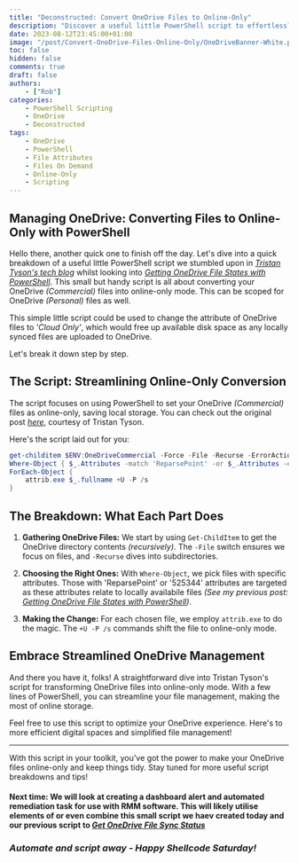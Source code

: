 ```yaml
---
title: "Deconstructed: Convert OneDrive Files to Online-Only"
description: "Discover a useful little PowerShell script to effortlessly transform your OneDrive files into online-only mode, freeing up disk space by uploading files."
date: 2023-08-12T23:45:00+01:00
image: "/post/Convert-OneDrive-Files-Online-Only/OneDriveBanner-White.png"
toc: false
hidden: false
comments: true
draft: false
authors:
    - ["Rob"]
categories:
    - PowerShell Scripting
    - OneDrive
    - Deconstructed
tags:
    - OneDrive
    - PowerShell
    - File Attributes
    - Files On Demand
    - Online-Only
    - Scripting
---
```



## Managing OneDrive: Converting Files to Online-Only with PowerShell

Hello there, another quick one to finish off the day. Let's dive into a quick breakdown of a useful little PowerShell script we stumbled upon in _[Tristan Tyson's tech blog](https://tech.tristantyson.com/setonedrivefodstatespowershell)_ whilst looking into _[Getting OneDrive File States with PowerShell](/content/post/Get-OneDrive-Sync-Status-Script\Get-OneDrive-Sync-Status-Script.md)_. This small but handy script is all about converting your OneDrive _(Commercial)_ files into online-only mode. This can be scoped for OneDrive _(Personal)_ files as well.

This simple little script could be used to change the attribute of OneDrive files to _'Cloud Only'_, which would free up available disk space as any locally synced files are uploaded to OneDrive.

 Let's break it down step by step.

## The Script: Streamlining Online-Only Conversion

The script focuses on using PowerShell to set your OneDrive _(Commercial)_ files as online-only, saving local storage. You can check out the original post _[here](https://tech.tristantyson.com/setonedrivefodstatespowershell)_, courtesy of Tristan Tyson.

Here's the script laid out for you:

```powershell
get-childitem $ENV:OneDriveCommercial -Force -File -Recurse -ErrorAction SilentlyContinue |
Where-Object { $_.Attributes -match 'ReparsePoint' -or $_.Attributes -eq '525344' } |
ForEach-Object {
    attrib.exe $_.fullname +U -P /s
}
```

## The Breakdown: What Each Part Does

1. **Gathering OneDrive Files:** We start by using `Get-ChildItem` to get the OneDrive directory contents _(recursively)_. The `-File` switch ensures we focus on files, and `-Recurse` dives into subdirectories.

2. **Choosing the Right Ones:** With `Where-Object`, we pick files with specific attributes. Those with 'ReparsePoint' or '525344' attributes are targeted as these attributes relate to locally availabile files _(See my previous post: [Getting OneDrive File States with PowerShell](/content/post/Get-OneDrive-Sync-Status-Script\Get-OneDrive-Sync-Status-Script.md))_.

3. **Making the Change:** For each chosen file, we employ `attrib.exe` to do the magic. The `+U -P /s` commands shift the file to online-only mode.

## Embrace Streamlined OneDrive Management

And there you have it, folks! A straightforward dive into Tristan Tyson's script for transforming OneDrive files into online-only mode. With a few lines of PowerShell, you can streamline your file management, making the most of online storage.

Feel free to use this script to optimize your OneDrive experience. Here's to more efficient digital spaces and simplified file management!

---

With this script in your toolkit, you've got the power to make your OneDrive files online-only and keep things tidy. Stay tuned for more useful script breakdowns and tips!


#### **Next time**: We will look at creating a dashboard alert and automated remediation task for use with RMM software. This will likely utilise elements of or even combine this small script we haev created today and our previous script to _[Get OneDrive File Sync Status](/content/post/Get-OneDrive-Sync-Status-Script/Get-OneDrive-Sync-Status-Script.md)_

### _Automate and script away - Happy Shellcode Saturday!_
